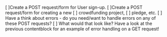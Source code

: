 [ ]Create a POST request/form for User sign-up.
[ ]Create a POST request/form for creating a new 
    [ ] crowdfunding project, 
    [ ] pledge, etc.
    [ ] Have a think about errors - do you need/want to handle errors on any of these POST requests? 
    [ ] What would that look like? Have a look at the previous contentblock for an example of error handling on a GET request!